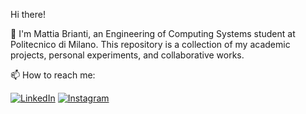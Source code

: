 Hi there!

👋 I'm Mattia Brianti, an Engineering of Computing Systems student at Politecnico di Milano. This repository is a collection of my academic projects, personal experiments, and collaborative works.

📫 How to reach me:

[![LinkedIn](https://img.shields.io/badge/linkedin-%230077B5.svg?style=for-the-badge&logo=linkedin&logoColor=white)](https://www.linkedin.com/in/mattia-brianti-b87a46202/)
[![Instagram](https://img.shields.io/badge/Instagram-%23E4405F.svg?style=for-the-badge&logo=Instagram&logoColor=white)](https://www.instagram.com/mattia_brianti/)


